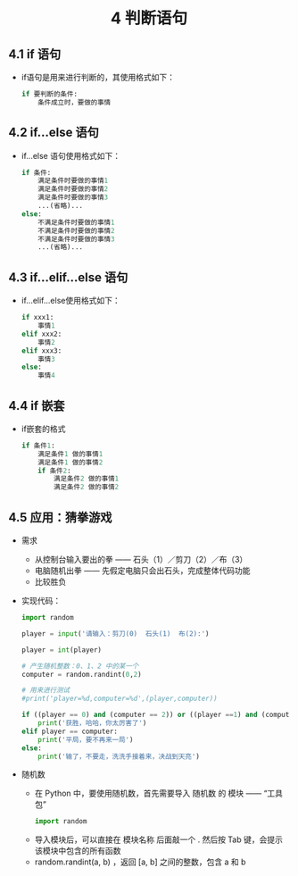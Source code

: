 # <center>4 判断语句

## 4.1 if 语句

- if语句是用来进行判断的，其使用格式如下：
    ```python
    if 要判断的条件:
        条件成立时，要做的事情
    ```

## 4.2 if...else 语句

- if...else 语句使用格式如下：
    ```python
    if 条件:
        满足条件时要做的事情1
        满足条件时要做的事情2
        满足条件时要做的事情3
        ...(省略)...
    else:
        不满足条件时要做的事情1
        不满足条件时要做的事情2
        不满足条件时要做的事情3
        ...(省略)...
    ```


## 4.3 if...elif...else 语句

- if...elif...else使用格式如下：
    ```python
	if xxx1:
		事情1
	elif xxx2:
		事情2
	elif xxx3:
		事情3
    else:
        事情4
    ```

## 4.4 if 嵌套

- if嵌套的格式
    ```python
    if 条件1:
        满足条件1 做的事情1
        满足条件1 做的事情2
        if 条件2:
            满足条件2 做的事情1
            满足条件2 做的事情2
    ```

## 4.5 应用：猜拳游戏

- 需求
  - 从控制台输⼊要出的拳 —— ⽯头（1）／剪⼑（2）／布（3）
  - 电脑随机出拳 —— 先假定电脑只会出⽯头，完成整体代码功能
  - ⽐较胜负


- 实现代码：
    ```python
    import random

    player = input('请输入：剪刀(0)  石头(1)  布(2):')

    player = int(player)

    # 产生随机整数：0、1、2 中的某一个
    computer = random.randint(0,2)

    # 用来进行测试
    #print('player=%d,computer=%d',(player,computer))

    if ((player == 0) and (computer == 2)) or ((player ==1) and (computer == 0)) or ((player == 2) and (computer == 1)):
        print('获胜，哈哈，你太厉害了')
    elif player == computer:
        print('平局，要不再来一局')
    else:
        print('输了，不要走，洗洗手接着来，决战到天亮')
    ```

- 随机数
  - 在 Python 中，要使⽤随机数，⾸先需要导⼊ 随机数 的 模块 —— “⼯具包”
      ~~~py
      import random
      ~~~
  - 导⼊模块后，可以直接在 模块名称 后⾯敲⼀个 . 然后按 Tab 键，会提示该模块中包含的所有函数
  - random.randint(a, b) ，返回 [a, b] 之间的整数，包含 a 和 b